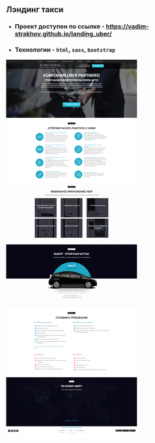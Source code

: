 ## Лэндинг такси

 - ### Проект доступен по ссылке - https://vadim-strakhov.github.io/landing_uber/
 - ### Технологии - `html`, `sass`, `bootstrap`

![](uber.png)
